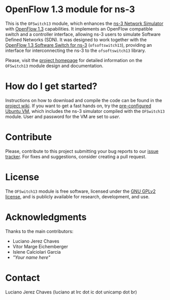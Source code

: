 # OpenFlow 1.3 module for ns-3 #
This is the `OFSwitch13` module, which enhances the [ns-3 Network Simulator][ns-3] with [OpenFlow 1.3][ofp13] capabilities. It implements an OpenFlow compatible switch and a controller interface, allowing ns-3 users to simulate Software Defined Networks (SDN). It was designed to work together with the [OpenFlow 1.3 Software Switch for ns-3][ofs13] (`ofsoftswitch13`), providing an interface for interconnecting the ns-3 to the `ofsoftswitch13` library. 

Please, visit the [project homepage][project] for detailed information on the `OFSwitch13` module design and documentation.
# How do I get started? #
Instructions on how to download and compile the code can be found in the [project wiki][wiki]. If you want to get a fast hands on, try the [pre-configured Ubuntu VM][ofs13vm], which includes the ns-3 simulator compiled with the `OFSwitch13` module. User and password for the VM are set to *user*. 

# Contribute #
Please, contribute to this project submitting your bug reports to our [issue tracker][issues]. For fixes and suggestions, consider creating a pull request.

# License #
The `OFSwitch13` module is free software, licensed under the [GNU GPLv2 license][gpl], and is publicly available for research, development, and use.

# Acknowledgments #
Thanks to the main contributors:

* Luciano Jerez Chaves
* Vítor Marge Eichemberger
* Islene Calciolari Garcia
* *"Your name here"*

# Contact #
Luciano Jerez Chaves (luciano at lrc dot ic dot unicamp dot br)

[ns-3]: https://www.nsnam.org
[ofp13]: https://www.opennetworking.org/images/stories/downloads/specification/openflow-spec-v1.3.0.pdf
[ofs13]: https://github.com/ljerezchaves/ofsoftswitch13
[project]: http://www.lrc.ic.unicamp.br/ofswitch13/
[wiki]: https://bitbucket.org/ljerezchaves/ofswitch13-module/wiki/Home
[ofs13vm]: http://www.lrc.ic.unicamp.br/~luciano/files/OFSwitch13.ova
[issues]: https://bitbucket.org/ljerezchaves/ofswitch13-module/issues?status=new&status=open
[gpl]: http://www.gnu.org/copyleft/gpl.html